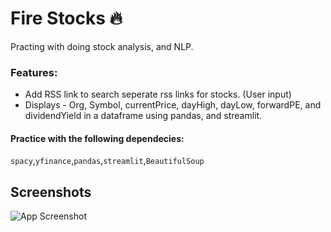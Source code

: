 
# Fire Stocks 🔥

Practing with doing stock analysis, and NLP. 
### Features:
- Add RSS link to search seperate rss links for stocks. (User input)
- Displays - Org, Symbol, currentPrice, dayHigh, dayLow, forwardPE, and dividendYield in a dataframe using pandas, and streamlit. 
#### Practice with the following dependecies: 
`spacy`,`yfinance`,`pandas`,`streamlit`,`BeautifulSoup`





## Screenshots

![App Screenshot](https://i.imgur.com/EBJxWl5.png)



